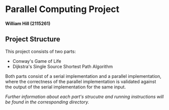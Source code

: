 # Parallel Computing Project

#### William Hill (2115261)

## Project Structure

This project consists of two parts:

- Conway's Game of Life
- Dijkstra's Single Source Shortest Path Algorithm

Both parts consist of a serial implementation and a parallel implementation, where the correctness of the parallel implementation is validated against the output of the serial implementation for the same input.

_Further information about each part's strucutre and running instructions will be found in the corresponding directory._
